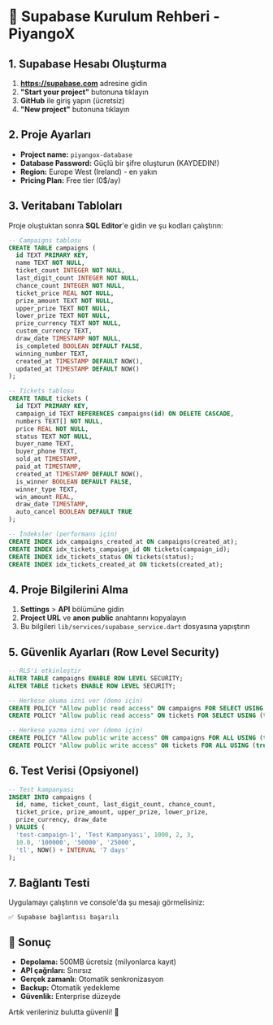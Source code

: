 # 🚀 Supabase Kurulum Rehberi - PiyangoX

## 1. Supabase Hesabı Oluşturma

1. **https://supabase.com** adresine gidin
2. **"Start your project"** butonuna tıklayın
3. **GitHub** ile giriş yapın (ücretsiz)
4. **"New project"** butonuna tıklayın

## 2. Proje Ayarları

- **Project name:** `piyangox-database`
- **Database Password:** Güçlü bir şifre oluşturun (KAYDEDIN!)
- **Region:** Europe West (Ireland) - en yakın
- **Pricing Plan:** Free tier (0$/ay)

## 3. Veritabanı Tabloları

Proje oluştuktan sonra **SQL Editor**'e gidin ve şu kodları çalıştırın:

```sql
-- Campaigns tablosu
CREATE TABLE campaigns (
  id TEXT PRIMARY KEY,
  name TEXT NOT NULL,
  ticket_count INTEGER NOT NULL,
  last_digit_count INTEGER NOT NULL,
  chance_count INTEGER NOT NULL,
  ticket_price REAL NOT NULL,
  prize_amount TEXT NOT NULL,
  upper_prize TEXT NOT NULL,
  lower_prize TEXT NOT NULL,
  prize_currency TEXT NOT NULL,
  custom_currency TEXT,
  draw_date TIMESTAMP NOT NULL,
  is_completed BOOLEAN DEFAULT FALSE,
  winning_number TEXT,
  created_at TIMESTAMP DEFAULT NOW(),
  updated_at TIMESTAMP DEFAULT NOW()
);

-- Tickets tablosu
CREATE TABLE tickets (
  id TEXT PRIMARY KEY,
  campaign_id TEXT REFERENCES campaigns(id) ON DELETE CASCADE,
  numbers TEXT[] NOT NULL,
  price REAL NOT NULL,
  status TEXT NOT NULL,
  buyer_name TEXT,
  buyer_phone TEXT,
  sold_at TIMESTAMP,
  paid_at TIMESTAMP,
  created_at TIMESTAMP DEFAULT NOW(),
  is_winner BOOLEAN DEFAULT FALSE,
  winner_type TEXT,
  win_amount REAL,
  draw_date TIMESTAMP,
  auto_cancel BOOLEAN DEFAULT TRUE
);

-- İndeksler (performans için)
CREATE INDEX idx_campaigns_created_at ON campaigns(created_at);
CREATE INDEX idx_tickets_campaign_id ON tickets(campaign_id);
CREATE INDEX idx_tickets_status ON tickets(status);
CREATE INDEX idx_tickets_created_at ON tickets(created_at);
```

## 4. Proje Bilgilerini Alma

1. **Settings** > **API** bölümüne gidin
2. **Project URL** ve **anon public** anahtarını kopyalayın
3. Bu bilgileri `lib/services/supabase_service.dart` dosyasına yapıştırın

## 5. Güvenlik Ayarları (Row Level Security)

```sql
-- RLS'i etkinleştir
ALTER TABLE campaigns ENABLE ROW LEVEL SECURITY;
ALTER TABLE tickets ENABLE ROW LEVEL SECURITY;

-- Herkese okuma izni ver (demo için)
CREATE POLICY "Allow public read access" ON campaigns FOR SELECT USING (true);
CREATE POLICY "Allow public read access" ON tickets FOR SELECT USING (true);

-- Herkese yazma izni ver (demo için)
CREATE POLICY "Allow public write access" ON campaigns FOR ALL USING (true);
CREATE POLICY "Allow public write access" ON tickets FOR ALL USING (true);
```

## 6. Test Verisi (Opsiyonel)

```sql
-- Test kampanyası
INSERT INTO campaigns (
  id, name, ticket_count, last_digit_count, chance_count, 
  ticket_price, prize_amount, upper_prize, lower_prize, 
  prize_currency, draw_date
) VALUES (
  'test-campaign-1', 'Test Kampanyası', 1000, 2, 3, 
  10.0, '100000', '50000', '25000', 
  'tl', NOW() + INTERVAL '7 days'
);
```

## 7. Bağlantı Testi

Uygulamayı çalıştırın ve console'da şu mesajı görmelisiniz:
```
✅ Supabase bağlantısı başarılı
```

## 🎯 Sonuç

- **Depolama:** 500MB ücretsiz (milyonlarca kayıt)
- **API çağrıları:** Sınırsız
- **Gerçek zamanlı:** Otomatik senkronizasyon
- **Backup:** Otomatik yedekleme
- **Güvenlik:** Enterprise düzeyde

Artık verileriniz bulutta güvenli! 🎉
